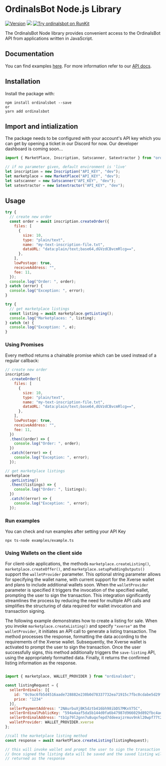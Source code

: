 # OrdinalsBot Node.js Library

[![Version](https://img.shields.io/npm/v/ordinalsbot.svg)](https://www.npmjs.org/package/ordinalsbot)
[![](https://badgen.net/npm/dt/ordinalsbot)](https://www.npmjs.com/package/ordinalsbot)
[![Try ordinalsbot on RunKit](https://badge.runkitcdn.com/ordinalsbot.svg)](https://npm.runkit.com/ordinalsbot)

The OrdinalsBot Node library provides convenient access to the OrdinalsBot API from
applications written in JavaScript.

## Documentation

You can find examples [here](examples/example.ts). For more information refer to our [API docs](https://docs.ordinalsbot.com).

## Installation

Install the package with:

    npm install ordinalsbot --save
    or
    yarn add ordinalsbot

## Import and intialization

The package needs to be configured with your account's API key which you can get by opening a ticket in our Discord for now. Our developer dashboard is coming soon...

```js
import { MarketPlace, Inscription, Satscanner, Satextractor } from "ordinalsbot";

// if no parameter given, default environment is 'live'
let inscription = new Inscription("API_KEY", "dev");
let marketplace = new MarketPlace("API_KEY", "dev");
let satscanner = new Satscanner("API_KEY", "dev");
let satextractor = new Satextractor("API_KEY", "dev");
```

## Usage

```js
try {
  // create new order
  const order = await inscription.createOrder({
    files: [
      {
        size: 10,
        type: "plain/text",
        name: "my-text-inscription-file.txt",
        dataURL: "data:plain/text;base64,dGVzdCBvcmRlcg==",
      },
    ],
    lowPostage: true,
    receiveAddress: "",
    fee: 11,
  });
  console.log("Order: ", order);
} catch (error) {
  console.log("Exception: ", error);
}

try {
  // get marketplace listings
  const listing = await marketplace.getListing();
  console.log("Marketplaces: ", listing);
} catch (e) {
  console.log("Exception: ", e);
}
```

### Using Promises

Every method returns a chainable promise which can be used instead of a regular
callback:

```js
// create new order
inscription
  .createOrder({
    files: [
      {
        size: 10,
        type: "plain/text",
        name: "my-text-inscription-file.txt",
        dataURL: "data:plain/text;base64,dGVzdCBvcmRlcg==",
      },
    ],
    lowPostage: true,
    receiveAddress: "",
    fee: 11,
  })
  .then((order) => {
    console.log("Order: ", order);
  })
  .catch((error) => {
    console.log("Exception: ", error);
  });

// get marketplace listings
marketplace
  .getListing()
  .then((listings) => {
    console.log("Order: ", listings);
  })
  .catch((error) => {
    console.log("Exception: ", error);
  });
```

### Run examples   
You can check and run examples after setting your API Key   
```
npx ts-node examples/example.ts
```

### Using Wallets on the client side

For client-side applications, the methods `marketplace.createListing()`, `marketplace.createOffer()`, and `marketplace.setupPaddingOutputs()` support the `walletProvider` parameter. This optional string parameter allows for specifying the wallet name, with current support for the Xverse wallet and plans to include additional wallets soon. When the `walletProvider` parameter is specified it triggers the invocation of the specified wallet, prompting the user to sign the transaction. This integration significantly streamlines the process by reducing the need for multiple API calls and simplifies the structuring of data required for wallet invocation and transaction signing. 

The following example demonstrates how to create a listing for sale. When you invoke `marketplace.createListing()` and specify `"xverse"` as the `walletProvider`, it initiates an API call to generate a listing transaction. The method processes the response, formatting the data according to the requirements of the Xverse wallet. Subsequently, the Xverse wallet is activated to prompt the user to sign the transaction. Once the user successfully signs, this method additionally triggers the `save-listing` API, using the appropriately formatted data. Finally, it returns the confirmed listing information as the response.

```js

import { marketplace, WALLET_PROVIDER } from "ordinalsbot";

const listingRequest = {
  sellerOrdinals: [{
    id: "0c9ac6fb5d4516aade728882e230b0d78337732ea71915c7fbc0cdabe5d29f3ci0",
    price: "1234"
  }],
  sellerPaymentAddress: "2NAurbuXjBK5dztb416bh98ibDS7MKxV75C",
  sellerOrdinalPublicKey: "594a4aaf5da5b144d0fa6b47987d966029d892fbc4aebb23214853e8b053702e",
  sellerOrdinalAddress: "tb1p79l2gnn7u8uqxfepd7ddeeajzrmuv9nkl20wpf77t2u473a2h89s483yk3",
  walletProvider: WALLET_PROVIDER.xverse
};

//call the marketplace listing method
const response = await marketPlace.createListing(listingRequest);

// this will invoke wallet and prompt the user to sign the transaction
// Once signed the listing data will be saved and the saved listing will be
// returned as the response

```